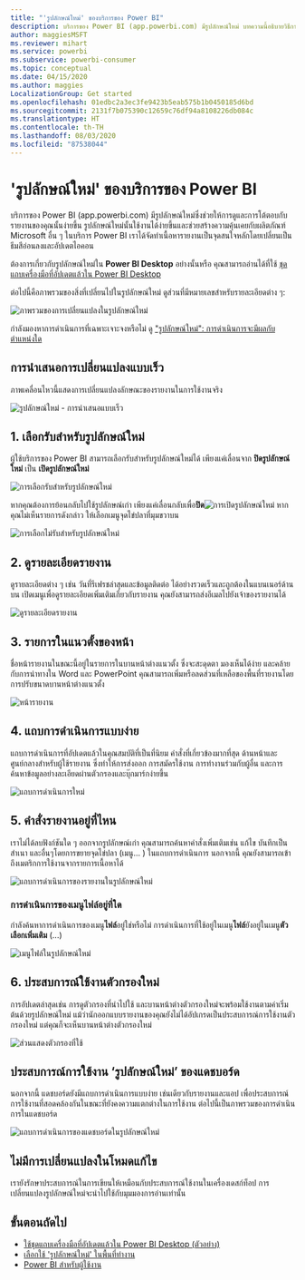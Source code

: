 ```yaml
---
title: "'รูปลักษณ์ใหม่' ของบริการของ Power BI"
description: บริการของ Power BI (app.powerbi.com) มีรูปลักษณ์ใหม่ บทความนี้อธิบายวิธีการนำทางรายงานโดยใช้รูปลักษณ์ใหม่
author: maggiesMSFT
ms.reviewer: mihart
ms.service: powerbi
ms.subservice: powerbi-consumer
ms.topic: conceptual
ms.date: 04/15/2020
ms.author: maggies
LocalizationGroup: Get started
ms.openlocfilehash: 01edbc2a3ec3fe9423b5eab575b1b0450185d6bd
ms.sourcegitcommit: 2131f7b075390c12659c76df94a8108226db084c
ms.translationtype: HT
ms.contentlocale: th-TH
ms.lasthandoff: 08/03/2020
ms.locfileid: "87538044"
---
```

# <a name="the-new-look-of-the-power-bi-service"></a>'รูปลักษณ์ใหม่' ของบริการของ Power BI

บริการของ Power BI (app.powerbi.com) มีรูปลักษณ์ใหม่ซึ่งช่วยให้การดูและการโต้ตอบกับรายงานของคุณนั้นง่ายขึ้น รูปลักษณ์ใหม่นั้นใช้งานได้ง่ายขึ้นและช่วยสร้างความคุ้นเคยกับผลิตภัณฑ์ Microsoft อื่น ๆ ในบริการ Power BI เราได้จัดทำเนื้อหารายงานเป็นจุดสนใจหลักโดยเปลี่ยนเป็นธีมสีอ่อนลงและอัปเดตไอคอน 

ต้องการเกี่ยวกับรูปลักษณ์ใหม่ใน **Power BI Desktop** อย่างนั้นหรือ คุณสามารถอ่านได้ที่ใช้ [ชุดแถบเครื่องมือที่อัปเดตแล้วใน Power BI Desktop](../create-reports/desktop-ribbon.md)

ต่อไปนี้คือภาพรวมของสิ่งที่เปลี่ยนไปในรูปลักษณ์ใหม่ ดูส่วนที่มีหมายเลขสำหรับรายละเอียดต่าง ๆ:

![ภาพรวมของการเปลี่ยนแปลงในรูปลักษณ์ใหม่](media/service-new-look/power-bi-new-look-changes.png)

กำลังมองหาการดำเนินการที่เฉพาะเจาะจงหรือไม่ ดู ["รูปลักษณ์ใหม่": การดำเนินการจะมีผลกับตำแหน่งใด](service-new-look-where-actions.md)

## <a name="quick-tour-of-the-changes"></a>การนำเสนอการเปลี่ยนแปลงแบบเร็ว

ภาพเคลื่อนไหวนี้แสดงการเปลี่ยนแปลงลักษณะของรายงานในการใช้งานจริง

![รูปลักษณ์ใหม่ - การนำเสนอแบบเร็ว](media/service-new-look/power-bi-new-look-quick-tour.gif)

## <a name="1-opt-in-to-the-new-look"></a>1. เลือกรับสำหรับรูปลักษณ์ใหม่

ผู้ใช้บริการของ Power BI สามารถเลือกรับสำหรับรูปลักษณ์ใหม่ได้ เพียงแค่เลื่อนจาก **ปิดรูปลักษณ์ใหม่** เป็น **เปิดรูปลักษณ์ใหม่**

![การเลือกรับสำหรับรูปลักษณ์ใหม่](media/service-new-look/power-bi-new-look-off.png)

หากคุณต้องการย้อนกลับไปใช้รูปลักษณ์เก่า เพียงแค่เลื่อนกลับเพื่อ**ปิด**![การเปิดรูปลักษณ์ใหม่](media/service-new-look/power-bi-new-look-toggle-on.png) หากคุณไม่เห็นรายการดังกล่าว ให้เลือกเมนูจุดไข่ปลาที่มุมขวาบน

![การเลือกไม่รับสำหรับรูปลักษณ์ใหม่](media/service-new-look/power-bi-new-look-on.png)

## <a name="2-view-report-details"></a>2. ดูรายละเอียดรายงาน 

ดูรายละเอียดต่าง ๆ เช่น วันที่รีเฟรชล่าสุดและข้อมูลติดต่อ ได้อย่างรวดเร็วและถูกต้องในแบนเนอร์ด้านบน  เปิดเมนูเพื่อดูรายละเอียดเพิ่มเติมเกี่ยวกับรายงาน คุณยังสามารถส่งอีเมลไปยังเจ้าของรายงานได้

![ดูรายละเอียดรายงาน](media/service-new-look/power-bi-new-look-metadata.png)

## <a name="3-vertical-list-of-pages"></a>3. รายการในแนวตั้งของหน้า 
ชื่อหน้ารายงานในขณะนี้อยู่ในรายการในบานหน้าต่างแนวตั้ง ซึ่งจะสะดุดตา มองเห็นได้ง่าย และคล้ายกับการนำทางใน Word และ PowerPoint คุณสามารถเพิ่มหรือลดส่วนที่เหลือของพื้นที่รายงานโดยการปรับขนาดบานหน้าต่างแนวตั้ง

![หน้ารายงาน](media/service-new-look/power-bi-new-look-report-pages.png)

## <a name="4-simplified-action-bar"></a>4. แถบการดำเนินการแบบง่าย 

แถบการดำเนินการที่อัปเดตแล้วในคุณสมบัติที่เป็นที่นิยม คำสั่งที่เกี่ยวข้องมากที่สุด ด้านหน้าและศูนย์กลางสำหรับผู้ใช้รายงาน ซึ่งทำให้การส่งออก การสมัครใช้งาน การทำงานร่วมกับผู้อื่น และการค้นหาข้อมูลอย่างละเอียดผ่านตัวกรองและบุ๊กมาร์กง่ายขึ้น

![แถบการดำเนินการใหม่](media/service-new-look/power-bi-new-look-action-bar.png)

## <a name="5-where-are-the-report-commands"></a>5. คำสั่งรายงานอยู่ที่ไหน

เราไม่ได้ลบฟังก์ชันใด ๆ ออกจากรูปลักษณ์เก่า คุณสามารถค้นหาคำสั่งเพิ่มเติมเช่น แก้ไข บันทึกเป็นสำเนา และอื่นๆโดยการขยายจุดไข่ปลา (เมนู... ) ในแถบการดำเนินการ นอกจากนี้ คุณยังสามารถเข้าถึงเมตริกการใช้งานจากรายการเนื้อหาได้

![แถบการดำเนินการของรายงานในรูปลักษณ์ใหม่](media/service-new-look/power-bi-report-action-bar-new-look.gif)

### <a name="where-are-file-menu-actions"></a>การดำเนินการของเมนูไฟล์อยู่ที่ใด

กำลังค้นหาการดำเนินการของเมนู**ไฟล์**อยู่ใช่หรือไม่ การดำเนินการที่ใช้อยู่ในเมนู**ไฟล์**ยังอยู่ในเมนู**ตัวเลือกเพิ่มเติม** (...) 

![เมนูไฟล์ในรูปลักษณ์ใหม่](media/service-new-look/power-bi-file-menu-new-look.gif)

## <a name="6-new-filter-experience"></a>6. ประสบการณ์ใช้งานตัวกรองใหม่

การอัปเดตล่าสุดเช่น การดูตัวกรองที่นำไปใช้ และบานหน้าต่างตัวกรองใหม่จะพร้อมใช้งานตามค่าเริ่มต้นด้วยรูปลักษณ์ใหม่ แม้ว่านักออกแบบรายงานของคุณยังไม่ได้อัปเกรดเป็นประสบการณ์การใช้งานตัวกรองใหม่ แต่คุณก็จะเห็นบานหน้าต่างตัวกรองใหม่

![ส่วนแสดงตัวกรองที่ใช้](media/service-new-look/power-bi-new-look-filters.png)

## <a name="dashboard-new-look-experience"></a>ประสบการณ์การใช้งาน ‘รูปลักษณ์ใหม่’ ของแดชบอร์ด 

นอกจากนี้ แดชบอร์ดยังมีแถบการดำเนินการแบบง่าย เช่นเดียวกับรายงานและแอป เพื่อประสบการณ์การใช้งานที่สอดคล้องกันในขณะที่ยังคงความแตกต่างในการใช้งาน ต่อไปนี้เป็นภาพรวมของการดำเนินการในแดชบอร์ด
 
![แถบการดำเนินการของแดชบอร์ดในรูปลักษณ์ใหม่](media/service-new-look/power-bi-dashboard-action-bar-new-look.gif)

## <a name="no-changes-to-edit-mode"></a>ไม่มีการเปลี่ยนแปลงในโหมดแก้ไข 

เรายังรักษาประสบการณ์ในการเขียนให้เหมือนกับประสบการณ์ใช้งานในเครื่องเดสก์ท็อป การเปลี่ยนแปลงรูปลักษณ์ใหม่จะนำไปใช้กับมุมมองการอ่านเท่านั้น

## <a name="next-steps"></a>ขั้นตอนถัดไป

- [ใช้ชุดแถบเครื่องมือที่อัปเดตแล้วใน Power BI Desktop (ตัวอย่าง)](../create-reports/desktop-ribbon.md)
- [เลือกใช้ 'รูปลักษณ์ใหม่' ในพื้นที่ทำงาน](../collaborate-share/service-workspaces-new-look.md)
- [Power BI สำหรับผู้ใช้งาน](end-user-consumer.md)
